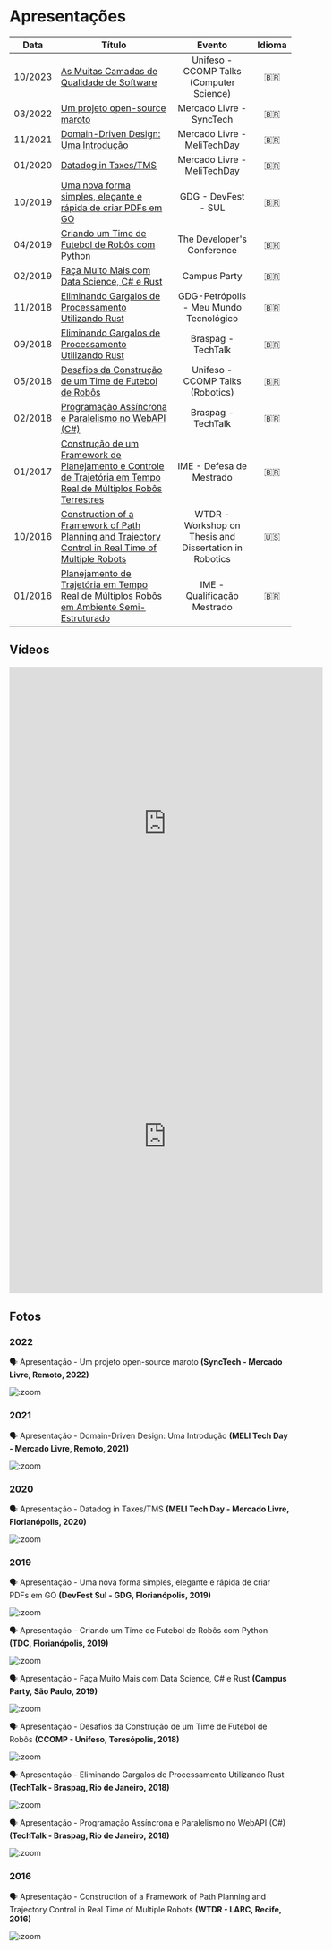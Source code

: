 # Apresentações

|  Data   | Título                                                                                                                                                                                                  |                         Evento                         |  Idioma  |
|:-------:|---------------------------------------------------------------------------------------------------------------------------------------------------------------------------------------------------------|:------------------------------------------------------:|:--------:|
| 10/2023 | [As Muitas Camadas de Qualidade de Software](https://docs.google.com/presentation/d/1XQLQaD9T4eJtUGeAfvrCQexyZAfvgY_MR03xbKKZKk0/edit?usp=sharing)                                                      |        Unifeso - CCOMP Talks (Computer Science)        | :brazil: |
| 03/2022 | [Um projeto open-source maroto](https://github.com/johnfercher/resume/blob/main/assets/docs/talks/synctech-maroto.pdf)                                                                                  |                Mercado Livre - SyncTech                | :brazil: |
| 11/2021 | [Domain-Driven Design: Uma Introdução](https://github.com/johnfercher/resume/blob/main/assets/docs/talks/melitechday-ddd.pdf)                                                                           |              Mercado Livre - MeliTechDay               | :brazil: |
| 01/2020 | [Datadog in Taxes/TMS](https://github.com/johnfercher/resume/blob/main/assets/docs/talks/melitechday-datadog.pdf)                                                                                       |              Mercado Livre - MeliTechDay               | :brazil: |
| 10/2019 | [Uma nova forma simples, elegante e rápida de criar PDFs em GO](https://github.com/johnfercher/resume/blob/main/assets/docs/talks/devfest-sul.pdf)                                                      |                  GDG - DevFest - SUL                   | :brazil: |
| 04/2019 | [Criando um Time de Futebol de Robôs com Python](https://github.com/johnfercher/resume/blob/main/assets/docs/talks/tdc-python/robotics.pdf)                                                             |               The Developer's Conference               | :brazil: |
| 02/2019 | [Faça Muito Mais com Data Science, C# e Rust](https://github.com/johnfercher/cpbr12)                                                                                                                    |                      Campus Party                      | :brazil: |
| 11/2018 | [Eliminando Gargalos de Processamento Utilizando Rust](https://github.com/johnfercher/resume/blob/main/assets/docs/talks/gdg-rust.pdf)                                                                  |         GDG-Petrópolis - Meu Mundo Tecnológico         | :brazil: |
| 09/2018 | [Eliminando Gargalos de Processamento Utilizando Rust](https://github.com/johnfercher/resume/blob/main/assets/docs/talks/braspag-rust.pdf)                                                              |                   Braspag - TechTalk                   | :brazil: |
| 05/2018 | [Desafios da Construção de um Time de Futebol de Robôs](https://github.com/johnfercher/resume/blob/main/assets/docs/talks/ccomp.pdf)                                                                    |            Unifeso - CCOMP Talks (Robotics)            | :brazil: |
| 02/2018 | [Programação Assíncrona e Paralelismo no WebAPI (C#)](https://github.com/johnfercher/resume/blob/main/assets/docs/talks/braspag-async.pdf)                                                              |                   Braspag - TechTalk                   | :brazil: |
| 01/2017 | [Construção de um Framework de Planejamento e Controle de Trajetória em Tempo Real de Múltiplos Robôs Terrestres](https://github.com/johnfercher/resume/blob/main/assets/docs/talks/master-defense.pdf) |                IME - Defesa de Mestrado                | :brazil: |
| 10/2016 | [Construction of a Framework of Path Planning and Trajectory Control in Real Time of Multiple Robots](https://github.com/johnfercher/resume/blob/main/assets/docs/talks/wtdr.pdf)                       | WTDR - Workshop on Thesis and Dissertation in Robotics |   :us:   |
| 01/2016 | [Planejamento de Trajetória em Tempo Real de Múltiplos Robôs em Ambiente Semi-Estruturado](https://github.com/johnfercher/resume/blob/main/assets/docs/talks/master-qualification.pdf)                  |              IME - Qualificação Mestrado               | :brazil: |

## Vídeos

<iframe width="560" height="560" src="https://www.youtube.com/embed/JCF_ZaydGuo" title="YouTube video player" frameborder="0" allow="accelerometer; autoplay; clipboard-write; encrypted-media; gyroscope; picture-in-picture; web-share" allowfullscreen></iframe>

<iframe width="560" height="560" src="https://www.youtube.com/embed/Gbz3Rt7BRnk" title="YouTube video player" frameborder="0" allow="accelerometer; autoplay; clipboard-write; encrypted-media; gyroscope; picture-in-picture; web-share" allowfullscreen></iframe>

## Fotos

### 2022
:speaking_head: Apresentação - Um projeto open-source maroto **(SyncTech - Mercado Livre, Remoto, 2022)**

![](../assets/images/melisync.jpeg ':zoom')


### 2021
:speaking_head: Apresentação - Domain-Driven Design: Uma Introdução **(MELI Tech Day - Mercado Livre, Remoto, 2021)**

![](../assets/images/melitechday.jpeg ':zoom')

### 2020

:speaking_head: Apresentação - Datadog in Taxes/TMS **(MELI Tech Day - Mercado Livre, Florianópolis, 2020)**

![](../assets/images/melitechday2.jpeg ':zoom')

### 2019

:speaking_head: Apresentação - Uma nova forma simples, elegante e rápida de criar PDFs em GO **(DevFest Sul - GDG, Florianópolis, 2019)**

![](../assets/images/devfest.jpg ':zoom')

>

:speaking_head: Apresentação - Criando um Time de Futebol de Robôs com Python **(TDC, Florianópolis, 2019)**

![](../assets/images/tdc.jpg ':zoom')

>

:speaking_head: Apresentação - Faça Muito Mais com Data Science, C# e Rust **(Campus Party, São Paulo, 2019)**

![](../assets/images/campusparty.jpg ':zoom')

:speaking_head: Apresentação - Desafios da Construção de um Time de Futebol de Robôs **(CCOMP - Unifeso, Teresópolis, 2018)**

![](../assets/images/unifeso.png ':zoom')

>

:speaking_head: Apresentação - Eliminando Gargalos de Processamento Utilizando Rust **(TechTalk - Braspag, Rio de Janeiro, 2018)**

![](../assets/images/braspag-rust.jpeg ':zoom')

>

:speaking_head: Apresentação - Programação Assíncrona e Paralelismo no WebAPI (C#) **(TechTalk - Braspag, Rio de Janeiro, 2018)**

![](../assets/images/braspag-parallel.png ':zoom')

### 2016

:speaking_head: Apresentação - Construction of a Framework of Path Planning and Trajectory Control in Real Time of Multiple Robots **(WTDR - LARC, Recife, 2016)**

![](../assets/images/wtdr.jpg ':zoom')